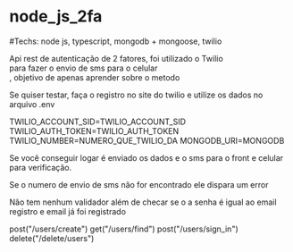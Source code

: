 # node_js_2fa

#Techs: node js, typescript, mongodb + mongoose, twilio</br>

Api rest de autenticação de 2 fatores, foi utilizado o Twilio</br>
para fazer o envio de sms para o celular</br>, objetivo de apenas aprender sobre o metodo

Se quiser testar, faça o registro no site do twilio e utilize os dados no arquivo .env

TWILIO_ACCOUNT_SID=TWILIO_ACCOUNT_SID
TWILIO_AUTH_TOKEN=TWILIO_AUTH_TOKEN
TWILIO_NUMBER=NUMERO_QUE_TWILIO_DA
MONGODB_URI=MONGODB

Se você conseguir logar é enviado os dados e o sms para o front e celular para verificação.

Se o numero de envio de sms não for encontrado ele dispara um error</br>

Não tem nenhum validador além de checar se o a senha é igual ao email registro e email já foi registrado</br>


post("/users/create")
get("/users/find")
post("/users/sign_in")
delete("/delete/users")

